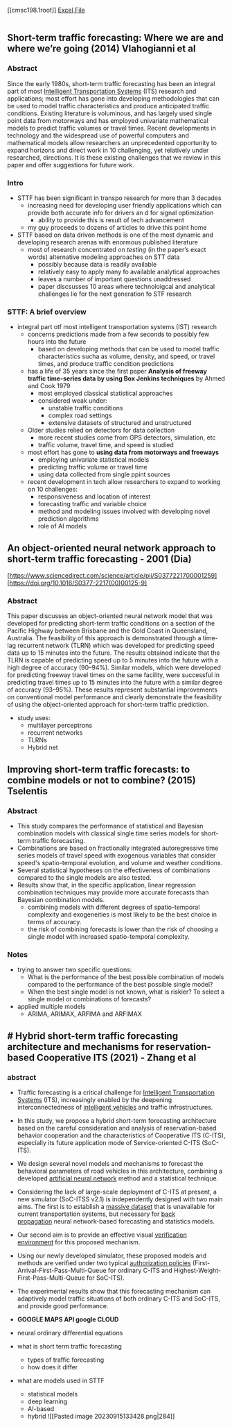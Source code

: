 [[cmsc198.1root]]
[Excel File](https://docs.google.com/spreadsheets/d/1gOwl2GqrJP4o7FzvRvj-edDh6dKN5qYXAujqe5B9JpA/edit#gid=0)

```toc
```

## Short-term traffic forecasting: Where we are and where we’re going (2014) Vlahogianni et al

### Abstract 
Since the early 1980s, short-term traffic forecasting has been an integral part of most [Intelligent Transportation Systems](https://www.sciencedirect.com/topics/computer-science/intelligent-transportation-system "Learn more about Intelligent Transportation Systems from ScienceDirect's AI-generated Topic Pages") (ITS) research and applications; most effort has gone into developing methodologies that can be used to model traffic characteristics and produce anticipated traffic conditions. Existing literature is voluminous, and has largely used single point data from motorways and has employed univariate mathematical models to predict traffic volumes or travel times. Recent developments in technology and the widespread use of powerful computers and mathematical models allow researchers an unprecedented opportunity to expand horizons and direct work in 10 challenging, yet relatively under researched, directions. It is these existing challenges that we review in this paper and offer suggestions for future work.

### Intro
- STTF has been significant in transpo research for more than 3 decades
	- increasing need for developing user friendly applications which can provide both accurate info for drivers an d for signal optimization
		- ability to provide this is result of tech advancement
	- my guy proceeds to dozens of articles to drive this point home
- STTF based on data driven methods is one of the most dynamic and developing research arenas with enormous published literature
	- most of research concentrated on *testing* (in the paper’s exact words) alternative modeling approaches on STT data
		- possibly because data is readily available
		- relatively easy to apply many fo available analytical approaches
		- leaves a number of important questions unaddressed
		- paper discsusses 10 areas where technoloigcal and analytical challenges lie for the next generation fo STF research

### STTF: A brief overview
- integral part otf most intelligent transportation systems (IST) research
	- concerns predictions made from a few seconds to possibly few hours into the future 
		- based on developing methods that can be used to model traffic characteristics sucha as volume, density, and speed, or travel times, and produce traffic condition predictions 
	- has a life of 35 years since the first paper **Analysis of freeway traffic time-series data by using Box Jenkins techniques**  by Ahmed and Cook 1979
		- most employed classical statistical approaches
		- considered weak under:
			- unstable traffic conditions
			- complex road settings
			- extensive datasets of structured and unstructured 
	- Older studies relied on detectors for data collection
		- more recent studies come from GPS detectors, simulation, etc
		- traffic volume, travel time, and speed is studied
	- most effort has gone to **using data from motorways and freeways**
		- employing univariate statistical models
		- predicting traffic volume or travel time
		- using data collected from single ppint sources
	- recent development in tech allow researchers to expand to working on 10 challenges:
		- responsiveness and location of interest
		- forecasting traffic and variable choice
		- method and modeling issues involved with developing novel prediction algorithms
		- role of AI models

## An object-oriented neural network approach to short-term traffic forecasting - 2001 (Dia)
[https://www.sciencedirect.com/science/article/pii/S0377221700001259]
[https://doi.org/10.1016/S0377-2217(00)00125-9]

### Abstract
This paper discusses an object-oriented neural network model that was developed for predicting short-term traffic conditions on a section of the Pacific Highway between Brisbane and the Gold Coast in Queensland, Australia. The feasibility of this approach is demonstrated through a time-lag recurrent network (TLRN) which was developed for predicting speed data up to 15 minutes into the future. The results obtained indicate that the TLRN is capable of predicting speed up to 5 minutes into the future with a high degree of accuracy (90–94%). Similar models, which were developed for predicting freeway travel times on the same facility, were successful in predicting travel times up to 15 minutes into the future with a similar degree of accuracy (93–95%). These results represent substantial improvements on conventional model performance and clearly demonstrate the feasibility of using the object-oriented approach for short-term traffic prediction.

- study uses:
	- multilayer perceptrons
	- recurrent networks
	- TLRNs
	- Hybrid net

## Improving short-term traffic forecasts: to combine models or not to combine? (2015) Tselentis

### Abstract 
- This study compares the performance of statistical and Bayesian combination models with classical single time series models for short-term traffic forecasting.
- Combinations are based on fractionally integrated autoregressive time series models of travel speed with exogenous variables that consider speed's spatio-temporal evolution, and volume and weather conditions. 
- Several statistical hypotheses on the effectiveness of combinations compared to the single models are also tested. 
- Results show that, in the specific application, linear regression combination techniques may provide more accurate forecasts than Bayesian combination models. 
	- combining models with different degrees of spatio-temporal complexity and exogeneities is most likely to be the best choice in terms of accuracy. 
	- the risk of combining forecasts is lower than the risk of choosing a single model with increased spatio-temporal complexity.

### Notes

- trying to answer two specific questions:
	- What is the performance of the best possible combination of models compared to the performance of the best possible single model?
	- When the best single model is not known, what is riskier? To select a single model or combinations of forecasts?
- applied multiple models
	- ARIMA, ARIMAX, ARFIMA and ARFIMAX

## # Hybrid short-term traffic forecasting architecture and mechanisms for reservation-based Cooperative ITS (2021) - Zhang et al

### abstract
- Traffic forecasting is a critical challenge for [Intelligent Transportation Systems](https://www.sciencedirect.com/topics/engineering/intelligent-transportation-system "Learn more about Intelligent Transportation Systems from ScienceDirect's AI-generated Topic Pages") (ITS), increasingly enabled by the deepening interconnectedness of [intelligent vehicles](https://www.sciencedirect.com/topics/engineering/intelligent-vehicle-highway-systems "Learn more about intelligent vehicles from ScienceDirect's AI-generated Topic Pages") and traffic infrastructures.
- In this study, we propose a hybrid short-term forecasting architecture based on the careful consideration and analysis of reservation-based behavior cooperation and the characteristics of Cooperative ITS (C-ITS), especially its future application mode of Service-oriented C-ITS (SoC-ITS). 
- We design several novel models and mechanisms to forecast the behavioral parameters of road vehicles in this architecture, combining a developed [artificial neural network](https://www.sciencedirect.com/topics/engineering/artificial-neural-network "Learn more about artificial neural network from ScienceDirect's AI-generated Topic Pages") method and a statistical technique. 
- Considering the lack of large-scale deployment of C-ITS at present, a new simulator (SoC-ITSS v2.1) is independently designed with two main aims. The first is to establish a [massive dataset](https://www.sciencedirect.com/topics/computer-science/massive-datasets "Learn more about massive dataset from ScienceDirect's AI-generated Topic Pages") that is unavailable for current transportation systems, but necessary for [back propagation](https://www.sciencedirect.com/topics/engineering/backpropagation "Learn more about back propagation from ScienceDirect's AI-generated Topic Pages") neural network-based forecasting and statistics models.
- Our second aim is to provide an effective visual [verification environment](https://www.sciencedirect.com/topics/computer-science/verification-environment "Learn more about verification environment from ScienceDirect's AI-generated Topic Pages") for this proposed mechanism. 
- Using our newly developed simulator, these proposed models and methods are verified under two typical [authorization policies](https://www.sciencedirect.com/topics/computer-science/authorization-policy "Learn more about authorization policies from ScienceDirect's AI-generated Topic Pages") (First-Arrival-First-Pass-Multi-Queue for ordinary C-ITS and Highest-Weight-First-Pass-Multi-Queue for SoC-ITS). 
- The experimental results show that this forecasting mechanism can adaptively model traffic situations of both ordinary C-ITS and SoC-ITS, and provide good performance.


- **GOOGLE MAPS API google CLOUD**
- neural ordinary differential equations


- what is short term traffic forecasting
	- types of traffic forecasting
	- how does it differ
- what are models used in STTF
	- statistical models
	- deep learning
	- AI-based
	- hybrid
![[Pasted image 20230915133428.png|284]]